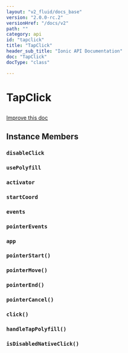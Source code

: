```yaml
---
layout: "v2_fluid/docs_base"
version: "2.0.0-rc.2"
versionHref: "/docs/v2"
path: ""
category: api
id: "tapclick"
title: "TapClick"
header_sub_title: "Ionic API Documentation"
doc: "TapClick"
docType: "class"

---
```










<h1 class="api-title">
<a class="anchor" name="tap-click" href="#tap-click"></a>

TapClick





</h1>

<a class="improve-v2-docs" href="http://github.com/driftyco/ionic/edit/master//Users/briandennis/Ionic/ionic/src/components/tap-click/tap-click.ts#L7">
Improve this doc
</a>










<!-- @usage tag -->


<!-- @property tags -->



<!-- instance methods on the class -->

<h2><a class="anchor" name="instance-members" href="#instance-members"></a>Instance Members</h2>

<div id="disableClick"></div>

<h3>
<a class="anchor" name="disableClick" href="#disableClick"></a>
<code>disableClick</code>
  

</h3>












<div id="usePolyfill"></div>

<h3>
<a class="anchor" name="usePolyfill" href="#usePolyfill"></a>
<code>usePolyfill</code>
  

</h3>












<div id="activator"></div>

<h3>
<a class="anchor" name="activator" href="#activator"></a>
<code>activator</code>
  

</h3>












<div id="startCoord"></div>

<h3>
<a class="anchor" name="startCoord" href="#startCoord"></a>
<code>startCoord</code>
  

</h3>












<div id="events"></div>

<h3>
<a class="anchor" name="events" href="#events"></a>
<code>events</code>
  

</h3>












<div id="pointerEvents"></div>

<h3>
<a class="anchor" name="pointerEvents" href="#pointerEvents"></a>
<code>pointerEvents</code>
  

</h3>












<div id="app"></div>

<h3>
<a class="anchor" name="app" href="#app"></a>
<code>app</code>
  

</h3>












<div id="pointerStart"></div>

<h3>
<a class="anchor" name="pointerStart" href="#pointerStart"></a>
<code>pointerStart()</code>
  

</h3>












<div id="pointerMove"></div>

<h3>
<a class="anchor" name="pointerMove" href="#pointerMove"></a>
<code>pointerMove()</code>
  

</h3>












<div id="pointerEnd"></div>

<h3>
<a class="anchor" name="pointerEnd" href="#pointerEnd"></a>
<code>pointerEnd()</code>
  

</h3>












<div id="pointerCancel"></div>

<h3>
<a class="anchor" name="pointerCancel" href="#pointerCancel"></a>
<code>pointerCancel()</code>
  

</h3>












<div id="click"></div>

<h3>
<a class="anchor" name="click" href="#click"></a>
<code>click()</code>
  

</h3>












<div id="handleTapPolyfill"></div>

<h3>
<a class="anchor" name="handleTapPolyfill" href="#handleTapPolyfill"></a>
<code>handleTapPolyfill()</code>
  

</h3>












<div id="isDisabledNativeClick"></div>

<h3>
<a class="anchor" name="isDisabledNativeClick" href="#isDisabledNativeClick"></a>
<code>isDisabledNativeClick()</code>
  

</h3>















<!-- related link --><!-- end content block -->


<!-- end body block -->

